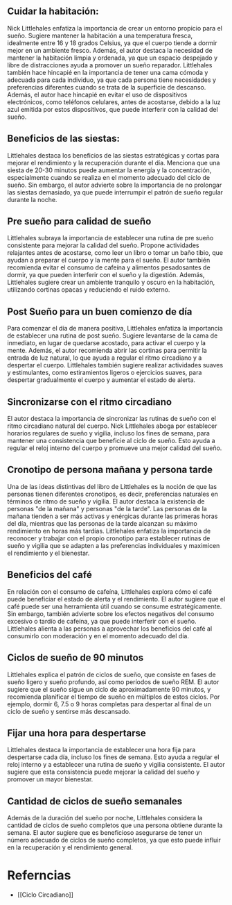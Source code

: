 
## Cuidar la habitación:
Nick Littlehales enfatiza la importancia de crear un entorno propicio para el sueño. Sugiere mantener la habitación a una temperatura fresca, idealmente entre 16 y 18 grados Celsius, ya que el cuerpo tiende a dormir mejor en un ambiente fresco. Además, el autor destaca la necesidad de mantener la habitación limpia y ordenada, ya que un espacio despejado y libre de distracciones ayuda a promover un sueño reparador. Littlehales también hace hincapié en la importancia de tener una cama cómoda y adecuada para cada individuo, ya que cada persona tiene necesidades y preferencias diferentes cuando se trata de la superficie de descanso. Además, el autor hace hincapié en evitar el uso de dispositivos electrónicos, como teléfonos celulares, antes de acostarse, debido a la luz azul emitida por estos dispositivos, que puede interferir con la calidad del sueño.

## Beneficios de las siestas:
Littlehales destaca los beneficios de las siestas estratégicas y cortas para mejorar el rendimiento y la recuperación durante el día. Menciona que una siesta de 20-30 minutos puede aumentar la energía y la concentración, especialmente cuando se realiza en el momento adecuado del ciclo de sueño. Sin embargo, el autor advierte sobre la importancia de no prolongar las siestas demasiado, ya que puede interrumpir el patrón de sueño regular durante la noche.

## Pre sueño para calidad de sueño
Littlehales subraya la importancia de establecer una rutina de pre sueño consistente para mejorar la calidad del sueño. Propone actividades relajantes antes de acostarse, como leer un libro o tomar un baño tibio, que ayudan a preparar el cuerpo y la mente para el sueño. El autor también recomienda evitar el consumo de cafeína y alimentos pesados ​​antes de dormir, ya que pueden interferir con el sueño y la digestión. Además, Littlehales sugiere crear un ambiente tranquilo y oscuro en la habitación, utilizando cortinas opacas y reduciendo el ruido externo.

## Post Sueño para un buen comienzo de día
Para comenzar el día de manera positiva, Littlehales enfatiza la importancia de establecer una rutina de post sueño. Sugiere levantarse de la cama de inmediato, en lugar de quedarse acostado, para activar el cuerpo y la mente. Además, el autor recomienda abrir las cortinas para permitir la entrada de luz natural, lo que ayuda a regular el ritmo circadiano y a despertar el cuerpo. Littlehales también sugiere realizar actividades suaves y estimulantes, como estiramientos ligeros o ejercicios suaves, para despertar gradualmente el cuerpo y aumentar el estado de alerta.

## Sincronizarse con el ritmo circadiano
El autor destaca la importancia de sincronizar las rutinas de sueño con el ritmo circadiano natural del cuerpo. Nick Littlehales aboga por establecer horarios regulares de sueño y vigilia, incluso los fines de semana, para mantener una consistencia que beneficie al ciclo de sueño. Esto ayuda a regular el reloj interno del cuerpo y promueve una mejor calidad del sueño.

## Cronotipo de persona mañana y persona tarde
Una de las ideas distintivas del libro de Littlehales es la noción de que las personas tienen diferentes cronotipos, es decir, preferencias naturales en términos de ritmo de sueño y vigilia. El autor destaca la existencia de personas "de la mañana" y personas "de la tarde". Las personas de la mañana tienden a ser más activas y enérgicas durante las primeras horas del día, mientras que las personas de la tarde alcanzan su máximo rendimiento en horas más tardías. Littlehales enfatiza la importancia de reconocer y trabajar con el propio cronotipo para establecer rutinas de sueño y vigilia que se adapten a las preferencias individuales y maximicen el rendimiento y el bienestar.

## Beneficios del café
En relación con el consumo de cafeína, Littlehales explora cómo el café puede beneficiar el estado de alerta y el rendimiento. El autor sugiere que el café puede ser una herramienta útil cuando se consume estratégicamente. Sin embargo, también advierte sobre los efectos negativos del consumo excesivo o tardío de cafeína, ya que puede interferir con el sueño. Littlehales alienta a las personas a aprovechar los beneficios del café al consumirlo con moderación y en el momento adecuado del día.

## Ciclos de sueño de 90 minutos
Littlehales explica el patrón de ciclos de sueño, que consiste en fases de sueño ligero y sueño profundo, así como períodos de sueño REM. El autor sugiere que el sueño sigue un ciclo de aproximadamente 90 minutos, y recomienda planificar el tiempo de sueño en múltiplos de estos ciclos. Por ejemplo, dormir 6, 7.5 o 9 horas completas para despertar al final de un ciclo de sueño y sentirse más descansado.

## Fijar una hora para despertarse
Littlehales destaca la importancia de establecer una hora fija para despertarse cada día, incluso los fines de semana. Esto ayuda a regular el reloj interno y a establecer una rutina de sueño y vigilia consistente. El autor sugiere que esta consistencia puede mejorar la calidad del sueño y promover un mayor bienestar.

## Cantidad de ciclos de sueño semanales
Además de la duración del sueño por noche, Littlehales considera la cantidad de ciclos de sueño completos que una persona obtiene durante la semana. El autor sugiere que es beneficioso asegurarse de tener un número adecuado de ciclos de sueño completos, ya que esto puede influir en la recuperación y el rendimiento general.



# Referncias
- [[Ciclo Circadiano]]